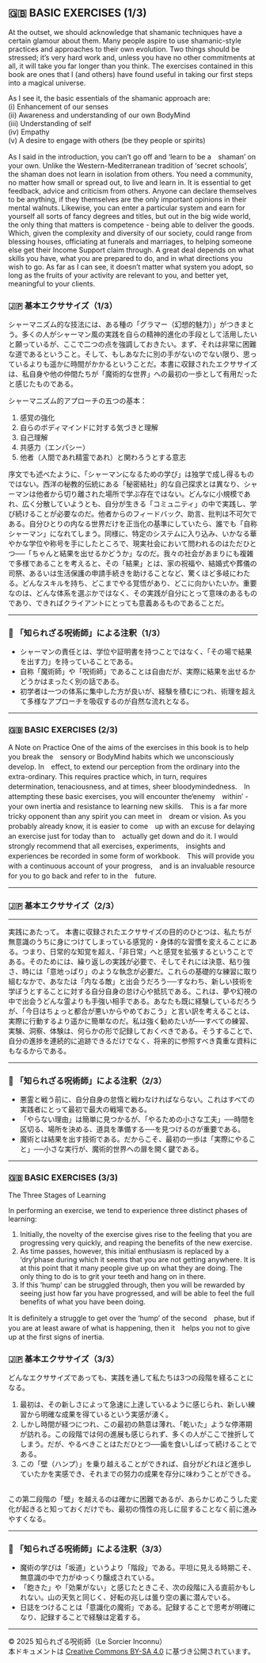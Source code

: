## 🇬🇧 BASIC EXERCISES (1/3)

At the outset, we should acknowledge that shamanic techniques have a certain glamour about them. Many people aspire to use shamanic-style practices and approaches to their own evolution. Two things should be stressed; it’s very hard work and, unless you have no other commitments at all, it will take you far longer than you think. The exercises contained in this book are ones that I (and others) have found useful in taking our first steps into a magical universe. 

As I see it, the basic essentials of the shamanic approach are:<br>
(i) Enhancement of our senses<br>
(ii) Awareness and understanding of our own BodyMind<br>
(iii) Understanding of self<br>
(iv) Empathy<br>
(v) A desire to engage with others (be they people or spirits)<br>

As I said in the introduction, you can’t go off and ‘learn to be a　shaman’ on your own. Unlike the Western-Mediterranean tradition of ‘secret schools’, the shaman does not learn in isolation from others. You need a community, no matter how small or spread out, to live and learn in. It is essential to get feedback, advice and criticism from others. Anyone can declare themselves to be anything, if they themselves are the only important opinions in their mental walnuts. Likewise, you can enter a particular system and earn for yourself all sorts of fancy degrees and titles, but out in the big wide world, the only thing that matters is competence - being able to deliver the goods. Which, given the complexity and diversity of our society, could range from blessing houses, officiating at funerals and marriages, to helping someone else get their Income Support claim through. A great deal depends on what skills you have, what you are prepared to do, and in what directions you wish to go. As far as I can see, it doesn’t matter what system you adopt, so long as the fruits of your activity are relevant to you, and better yet, meaningful to your clients.

### 🇯🇵 基本エクササイズ（1/3）

シャーマニズム的な技法には、ある種の「グラマー（幻想的魅力）」がつきまとう。多くの人がシャーマン風の実践を自らの精神的進化の手段として活用したいと願っているが、ここで二つの点を強調しておきたい。まず、それは非常に困難な道であるということ。そして、もしあなたに別の手がないのでない限り、思っているよりも遥かに時間がかかるということだ。本書に収録されたエクササイズは、私自身や他の仲間たちが「魔術的な世界」への最初の一歩として有用だったと感じたものである。

シャーマニズム的アプローチの五つの基本：

1. 感覚の強化  
2. 自らのボディマインドに対する気づきと理解  
3. 自己理解  
4. 共感力（エンパシー）  
5. 他者（人間であれ精霊であれ）と関わろうとする意志

序文でも述べたように、「シャーマンになるための学び」は独学で成し得るものではない。西洋の秘教的伝統にある「秘密結社」的な自己探求とは異なり、シャーマンは他者から切り離された場所で学ぶ存在ではない。どんなに小規模であれ、広く分散していようとも、自分が生きる「コミュニティ」の中で実践し、学び続けることが必要なのだ。他者からのフィードバック、助言、批判は不可欠である。自分ひとりの内なる世界だけを正当化の基準にしていたら、誰でも「自称シャーマン」になれてしまう。同様に、特定のシステムに入り込み、いかなる華やかな学位や称号を手にしたところで、現実社会において問われるのはただひとつ──「ちゃんと結果を出せるかどうか」なのだ。我々の社会があまりにも複雑で多様であることを考えると、その「結果」とは、家の祝福や、結婚式や葬儀の司祭、あるいは生活保護の申請手続きを助けることなど、驚くほど多岐にわたる。どんなスキルを持ち、どこまでやる覚悟があり、どこに向かいたいか。重要なのは、どんな体系を選ぶかではなく、その実践が自分にとって意味のあるものであり、できればクライアントにとっても意義あるものであることだ。

---

### 🐌 「知られざる呪術師」による注釈（1/3）

- シャーマンの責任とは、学位や証明書を持つことではなく、「その場で結果を出す力」を持っていることである。
- 自称「魔術師」や「呪術師」であることは自由だが、実際に結果を出せるかどうかはまったく別の話である。
- 初学者は一つの体系に集中した方が良いが、経験を積むにつれ、術理を超えて多様なアプローチを吸収するのが自然な流れとなる。

---
### 🇬🇧 BASIC EXERCISES (2/3)

A Note on Practice
One of the aims of the exercises in this book is to help you break the　sensory or BodyMind habits which we unconsciously develop. In　effect, to extend our perception from the ordinary into the extra-ordinary. This requires practice which, in turn, requires　determination, tenaciousness, and at times, sheer bloodymindedness.　In attempting these basic exercises, you will encounter the‘enemy　within’ - your own inertia and resistance to learning new skills.　This is a far more tricky opponent than any spirit you can meet in　dream or vision. As you probably already know, it is easier to come　up with an excuse for delaying an exercise just for today than to　actually get down and do it. I would strongly recommend that all exercises, experiments,　insights and experiences be recorded in some form of workbook.　This will provide you with a continuous account of your progress,　and is an invaluable resource for you to go back and refer to in the　future.

---

### 🇯🇵 基本エクササイズ（2/3）

---

実践にあたって。
本書に収録されたエクササイズの目的のひとつは、私たちが無意識のうちに身につけてしまっている感覚的・身体的な習慣を変えることにある。つまり、日常的な知覚を超え、「非日常」へと感覚を拡張するということである。そのためには、繰り返しの実践が必要で、そしてそれには決意、粘り強さ、時には「意地っぱり」のような執念が必要だ。これらの基礎的な練習に取り組むなかで、あなたは「内なる敵」と出会うだろう──すなわち、新しい技術を学ぼうとすることに対する自分自身の怠け心や抵抗である。これは、夢や幻視の中で出会うどんな霊よりも手強い相手である。あなたも既に経験しているだろうが、「今日はちょっと都合が悪いからやめておこう」と言い訳を考えることは、実際に行動するより遥かに簡単なのだ。私は強く勧めたいが──すべての練習、実験、洞察、体験は、何らかの形で記録しておくべきである。そうすることで、自分の進捗を連続的に追跡できるだけでなく、将来的に参照すべき貴重な資料にもなるからである。

---

### 🐌 「知られざる呪術師」による注釈（2/3）

- 悪霊と戦う前に、自分自身の怠惰と戦わなければならない。これはすべての実践者にとって最初で最大の戦場である。
- 「やらない理由」は簡単に見つかるが、「やるための小さな工夫」──時間を区切る、場所を決める、道具を準備する──を見つけるのが重要である。
- 魔術とは結果を出す技術である。だからこそ、最初の一歩は「実際にやること」──小さな実行が、魔術的世界への扉を開く鍵である。

---
### 🇬🇧 BASIC EXERCISES (3/3)

The Three Stages of Learning

In performing an exercise, we tend to experience three distinct phases
of learning:

1. Initially, the novelty of the exercise gives rise to the feeling that you are progressing very quickly, and reaping the benefits of the new exercise.
2. As time passes, however, this initial enthusiasm is replaced by a ‘dry’phase during which it seems that you are not getting anywhere. It is at this point that it many people give up on what they are doing. The only thing to do is to grit your teeth and hang on in there.
3. If this ‘hump’ can be struggled through, then you will be rewarded by seeing just how far you have progressed, and will be able to feel the full benefits of what you have been doing.

It is definitely a struggle to get over the ‘hump’ of the second　phase, but if you are at least aware of what is happening, then it　helps you not to give up at the first signs of inertia.

### 🇯🇵 基本エクササイズ（3/3）

どんなエクササイズであっても、実践を通して私たちは3つの段階を経ることになる。
1.  最初は、その新しさによって急速に上達しているように感じられ、新しい練習から明確な成果を得ているという実感が湧く。
2.  しかし時間が経つにつれ、この最初の熱意は薄れ、「乾いた」ような停滞期が訪れる。この段階では何の進展も感じられず、多くの人がここで挫折してしまう。だが、やるべきことはただひとつ──歯を食いしばって続けることである。
3.  この「壁（ハンプ）」を乗り越えることができれば、自分がどれほど進歩していたかを実感でき、それまでの努力の成果を存分に味わうことができる。<br>
<br>
この第二段階の「壁」を越えるのは確かに困難であるが、あらかじめこうした変化が起きると知っておくだけでも、最初の惰性の兆しに屈することなく前に進みやすくなる。

---

### 🐌 「知られざる呪術師」による注釈（3/3）

- 魔術の学びは「坂道」というより「階段」である。平坦に見える時期こそ、無意識の中で力がゆっくり醸成されている。
- 「飽きた」や「効果がない」と感じたときこそ、次の段階に入る直前かもしれない。山の天気と同じく、好転の兆しは曇り空の裏に潜んでいる。
- 日誌をつけることは「意識化の魔術」である。記録することで思考が明確になり、記録することで経験は定着する。

---

© 2025 知られざる呪術師（Le Sorcier Inconnu）  
本ドキュメントは [Creative Commons BY-SA 4.0](https://creativecommons.org/licenses/by-sa/4.0/deed.ja) に基づき公開されています。
